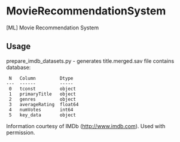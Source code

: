 # MovieRecommendationSystem
[ML] Movie Recommendation System

## Usage
prepare_imdb_datasets.py - generates title.merged.sav file contains database:
```
 N   Column         Dtype  
---  ------         -----  
 0   tconst         object 
 1   primaryTitle   object 
 2   genres         object 
 3   averageRating  float64
 4   numVotes       int64  
 5   key_data       object  
```

Information courtesy of IMDb (http://www.imdb.com). Used with permission.
